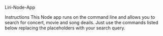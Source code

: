 Liri-Node-App

Instructions
This Node app runs on the command line and allows you to search for concert, movie and song deails. Just use the commands listed below replacing the placeholders with your search query.
